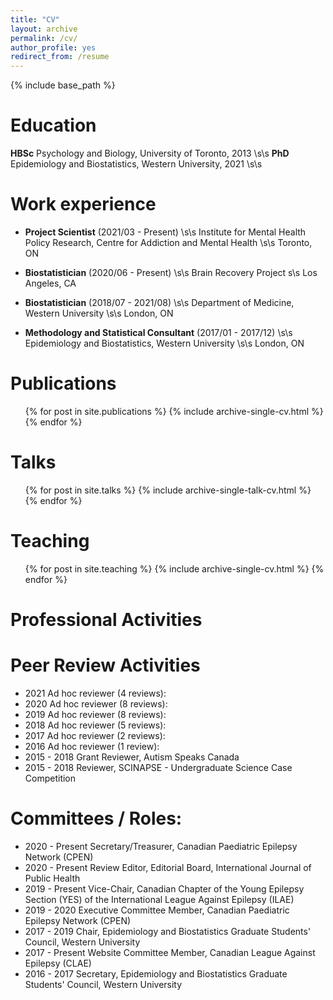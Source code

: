 ```yaml
---
title: "CV"
layout: archive
permalink: /cv/
author_profile: yes
redirect_from: /resume
---
```


{% include base_path %}

Education
======
**HBSc** Psychology and Biology, University of Toronto, 2013 \s\s
**PhD** Epidemiology and Biostatistics, Western University, 2021 \s\s


Work experience
======
* **Project Scientist** (2021/03 - Present) \s\s
  Institute for Mental Health Policy Research, Centre for Addiction and Mental Health \s\s
  Toronto, ON 

* **Biostatistician** (2020/06 - Present) \s\s
  Brain Recovery Project s\s
  Los Angeles, CA
 
* **Biostatistician** (2018/07 - 2021/08) \s\s
  Department of Medicine, Western University \s\s
  London, ON
  
* **Methodology and Statistical Consultant** (2017/01 - 2017/12) \s\s
  Epidemiology and Biostatistics, Western University \s\s
  London, ON



 
Publications
======
  <ul>{% for post in site.publications %}
    {% include archive-single-cv.html %}
  {% endfor %}</ul>
  
Talks
======
  <ul>{% for post in site.talks %}
    {% include archive-single-talk-cv.html %}
  {% endfor %}</ul>
  
Teaching
======
  <ul>{% for post in site.teaching %}
    {% include archive-single-cv.html %}
  {% endfor %}</ul>
  
  
Professional Activities 
======
# Peer Review Activities
* 2021 	Ad hoc reviewer (4 reviews):
* 2020	Ad hoc reviewer (8 reviews):
* 2019 	Ad hoc reviewer (8 reviews):
* 2018 	Ad hoc reviewer (5 reviews):
* 2017	Ad hoc reviewer (2 reviews):
* 2016	Ad hoc reviewer (1 review): 
* 2015 - 2018	Grant Reviewer, Autism Speaks Canada
* 2015 - 2018 	Reviewer, SCINAPSE - Undergraduate Science Case Competition


# Committees / Roles: 
* 2020 - Present 	Secretary/Treasurer, Canadian Paediatric Epilepsy Network (CPEN)
* 2020 - Present	Review Editor, Editorial Board, International Journal of Public Health 
* 2019 - Present	Vice-Chair, Canadian Chapter of the Young Epilepsy Section (YES) of the International League Against Epilepsy (ILAE)
* 2019 - 2020 	Executive Committee Member, Canadian Paediatric Epilepsy Network (CPEN)
* 2017 - 2019	Chair, Epidemiology and Biostatistics Graduate Students' Council, Western University 
* 2017 - Present	Website Committee Member, Canadian League Against Epilepsy (CLAE)
* 2016 - 2017 	Secretary, Epidemiology and Biostatistics Graduate Students' Council, Western University 


